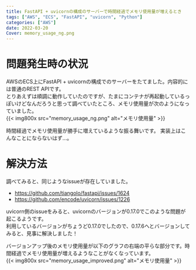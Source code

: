 ```yaml
---
title: FastAPI + uvicornの構成のサーバーで時間経過でメモリ使用量が増えるとき
tags: ["AWS", "ECS", "FastAPI", "uvicorn", "Python"]
categories: ["AWS"]
date: 2022-03-20
Cover: memory_usage_ng.png
---
```


# 問題発生時の状況
AWSのECS上にFastAPI + uvicornの構成でのサーバーをたてました。内容的には普通のREST APIです。  
とりあえずは順調に動作していたのですが、たまにコンテナが再起動しているっぽいけどなんだろうと思って調べていたところ、メモリ使用量が次のようになっていました。  
{{< img800x src="memory_usage_ng.png" alt="メモリ使用量" >}}

時間経過でメモリ使用量が勝手に増えているような振る舞いです。 実装上はこんなことにならないはず…。


# 解決方法
調べてみると、同じようなissueが存在していました。
* https://github.com/tiangolo/fastapi/issues/1624
* https://github.com/encode/uvicorn/issues/1226

uvicorn側のissueをみると、uvicornのバージョンが0.17.0でこのような問題が起こるようです。  
利用しているバージョンがちょうど0.17.0でしたので、0.17.6へとバージョンしてみると、見事に解決しました！

バージョンアップ後のメモリ使用量が以下のグラフの右端の平らな部分です。時間経過でメモリ使用量が増えるようなことがなくなっています。  
{{< img800x src="memory_usage_improved.png" alt="メモリ使用量" >}}
